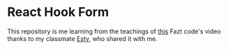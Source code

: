 # React Hook Form

This repository is me learning from the teachings of [this](https://www.youtube.com/watch?v=1MxevPIZgVc) Fazt code's video thanks to my classmate [Esty](https://github.com/EstyGlez), who shared it with me.